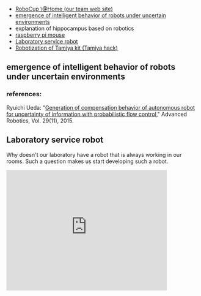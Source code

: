<ul>
	<li><a target="_blank" href="http://at-home.cit-brains.net/">RoboCup \@Home (our team web site)</a></li>
	<li><a href="#pfc">emergence of intelligent behavior of robots under uncertain environments</a></li>
	<li>explanation of hippocampus based on robotics</li>
	<li><a href="https://lab.ueda.asia/?page_id=886">raspberry pi mouse</a></li>
	<li><a href="#labservice">Laboratory service robot</a></li>
	<li><a href="https://lab.ueda.asia/?page_id=1122">Robotization of Tamiya kit (Tamiya hack)</a></li>
</ul>



<h2 id="pfc">emergence of intelligent behavior of robots under uncertain environments</h2>
<h3>references:</h3>
Ryuichi Ueda: "<a href="http://www.tandfonline.com/doi/abs/10.1080/01691864.2015.1009943#.Vf1cbp3tmko" target="_blank">Generation of compensation behavior of autonomous robot for uncertainty of information with probabilistic flow control</a>," Advanced Robotics, Vol. 29(11), 2015.

<h2 id="labservice">Laboratory service robot</h2>

Why doesn't our laboratory have a robot that is always working in our rooms. Such a question makes us start developing such a robot.

<iframe width="420" height="315" src="https://www.youtube.com/embed/A3FqZraWqX4" frameborder="0" allowfullscreen></iframe>




